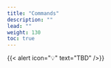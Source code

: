 ```yaml
---
title: "Commands"
description: ""
lead: ""
weight: 130
toc: true
---
```


{{< alert icon="💡" text="TBD" />}}
